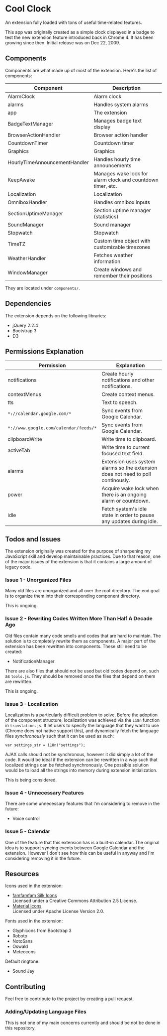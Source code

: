 # Cool Clock
An extension fully loaded with tons of useful time-related features.

This app was originally created as a simple clock displayed in a badge to test the new extension feature introduced back in Chrome 4.
It has been growing since then. Initial release was on Dec 22, 2009.


## Components
Components are what made up of most of the extension. Here's the list of components:

| Component                    	| Description                                                	|
| ---                          	| ---                                                        	|
| AlarmClock                   	| Alarm clock                                                	|
| alarms                       	| Handles system alarms                                      	|
| app                          	| The extension                                              	|
| BadgeTextManager             	| Manages badge text display                                 	|
| BrowserActionHandler         	| Browser action handler                                     	|
| CountdownTimer               	| Countdown timer                                            	|
| Graphics                     	| Graphics                                                   	|
| HourlyTimeAnnouncementHandler	| Handles hourly time announcements                          	|
| KeepAwake                    	| Manages wake lock for alarm clock and countdown timer, etc.	|
| Localization                 	| Localization                                               	|
| OmniboxHandler               	| Handles omnibox inputs                                     	|
| SectionUptimeManager         	| Section uptime manager (statistics)                        	|
| SoundManager                 	| Sound manager                                              	|
| Stopwatch                    	| Stopwatch                                                  	|
| TimeTZ                       	| Custom time object with customizable timezones             	|
| WeatherHandler               	| Fetches weather information                                	|
| WindowManager                	| Create windows and remember their positions                	|

They are located under `components/`.


## Dependencies
The extension depends on the following libraries:

- jQuery 2.2.4
- Bootstrap 3
- D3


## Permissions Explanation

| Permission                           	| Explanation                                                                     	|
| ---                                  	| ---                                                                             	|
| notifications                        	| Create hourly notifications and other notifications.                            	|
| contextMenus                         	| Create context menus.                                                           	|
| tts                                  	| Text to speech.                                                                 	|
| `*://calendar.google.com/*`          	| Sync events from Google Calendar.                                               	|
| `*://www.google.com/calendar/feeds/*`	| Sync events from Google Calendar.                                               	|
| clipboardWrite                       	| Write time to clipboard.                                                        	|
| activeTab                            	| Write time to current focused text field.                                       	|
| alarms                               	| Extension uses system alarms so the extension does not need to poll continously.	|
| power                                	| Acquire wake lock when there is an ongoing alarm or countdown.                  	|
| idle                                 	| Fetch system's idle state in order to pause any updates during idle.            	|


## Todos and Issues
The extension originally was created for the purpose of sharpening my JavaScript skill and develop maintainable practices.
Due to that reason, one of the major issues of the extension is that it contains a large amount of legacy code.

### Issue 1 - Unorganized Files
Many old files are unorganized and all over the root directory. The end goal is to organize them into their corresponding
component directory.

This is ongoing.

### Issue 2 - Rewriting Codes Written More Than Half A Decade Ago
Old files contain many code smells and codes that are hard to maintain. The solution is to completely rewrite
them as components. A major part of the extension has been rewritten into components. These still need to be created:

- NotificationManager

There are also files that should not be used but old codes depend on, such as `tools.js`. They should be removed once the files
that depend on them are rewritten.

This is ongoing.

### Issue 3 - Localization
Localization is a particularly difficult problem to solve. Before the adoption of the component structure, localization was
achieved via the `i18n` function in `translation.js`. It let users to specify the language that they want to use (Chrome does
not native support this), and dynamically fetch the language files *synchronously* such that it can be used as such:

    var settings_str = i18n("settings");

AJAX calls should not be synchronous, however it did simply a lot of the code. It would be ideal if the extension can be rewritten
in a way such that localized strings can be fetched synchronously. One possible solution would be to load all the strings into
memory during extension initialization.

This is being considered.

### Issue 4 - Unnecessary Features
There are some unnecessary features that I'm considering to remove in the future:

- Voice control

### Issue 5 - Calendar
One of the feature that this extension has is a built-in calendar. The original idea is to support syncing events between
Google Calendar and the extension. However I don't see how this can be useful in anyway and I'm considering removing it in
the future.


## Resources
Icons used in the extension:

- [famfamfam Silk Icons](http://www.famfamfam.com/lab/icons/silk/)  
    Licensed under a Creative Commons Attribution 2.5 License.
- [Material Icons](https://material.io/icons/)  
    Licensed under Apache License Version 2.0.

Fonts used in the extension:

- Glyphicons from Bootstrap 3
- Roboto
- NotoSans
- Oswald
- Meteocons

Default ringtone:

- Sound Jay

## Contributing
Feel free to contribute to the project by creating a pull request.

### Adding/Updating Language Files
This is not one of my main concerns currently and should be not be done in this repository.